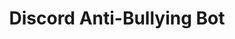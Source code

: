 ---
title: 'Discord Anti-Bullying Bot'
type: 'personal project'
affiliation:
image:
    url:
    alt:
skills: ['Python', 'Raspberry Pi']
videoLink:
links: []
linkTitles: []
linkTypes: []
description:
---